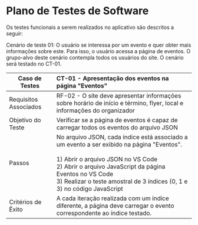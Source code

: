 # Plano de Testes de Software

<!--<span style="color:red">Pré-requisitos: <a href="2-Especificação do Projeto.md"> Especificação do Projeto</a></span>, <a href="3-Projeto de Interface.md"> Projeto de Interface</a>

Apresente os cenários de testes utilizados na realização dos testes da sua aplicação. Escolha cenários de testes que demonstrem os requisitos sendo satisfeitos.

Enumere quais cenários de testes foram selecionados para teste. Neste tópico o grupo deve detalhar quais funcionalidades avaliadas, o grupo de usuários que foi escolhido para participar do teste e as ferramentas utilizadas.
 
## Ferramentas de Testes (Opcional)

Comente sobre as ferramentas de testes utilizadas.
 
> **Links Úteis**:
> - [IBM - Criação e Geração de Planos de Teste](https://www.ibm.com/developerworks/br/local/rational/criacao_geracao_planos_testes_software/index.html)
> - [Práticas e Técnicas de Testes Ágeis](http://assiste.serpro.gov.br/serproagil/Apresenta/slides.pdf)
> -  [Teste de Software: Conceitos e tipos de testes](https://blog.onedaytesting.com.br/teste-de-software/)
> - [Criação e Geração de Planos de Teste de Software](https://www.ibm.com/developerworks/br/local/rational/criacao_geracao_planos_testes_software/index.html)
> - [Ferramentas de Test para Java Script](https://geekflare.com/javascript-unit-testing/)
> - [UX Tools](https://uxdesign.cc/ux-user-research-and-user-testing-tools-2d339d379dc7) -->

Os testes funcionais a serem realizados no aplicativo são descritos a seguir:

Cenário de teste 01: O usuário se interessa por um evento e quer obter mais informações sobre este. Para isso, o usuário acessa a página de eventos. O grupo-alvo deste cenário contempla todos os usuários do site. O cenário será testado no CT-01.

|Caso de Testes|CT-01 - Apresentação dos eventos na página "Eventos"|
|-|:-|
|Requisitos Associados|RF-02 - O site deve apresentar informações sobre horário de início e término, flyer, local e informações do organizador|
|Objetivo do Teste|Verificar se a página de eventos é capaz de carregar todos os eventos do arquivo JSON|
|Passos|No arquivo JSON, cada índice está associado a um evento a ser exibido na página "Eventos".<br><br>1) Abrir o arquivo JSON no VS Code<br>2) Abrir o arquivo JavaScript da página Eventos no VS Code<br>3) Realizar o teste amostral de 3 índices (0, 1 e 3) no código JavaScript |
|Critérios de Êxito|A cada iteração realizada com um índice diferente, a página deve carregar o evento correspondente ao índice testado.|
